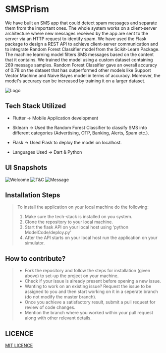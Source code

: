 # SMSPrism
We have built an SMS app that could detect spam messages and separate them from the important ones. The whole system works on a client-server architecture where new messages received by the app are sent to the server via an HTTP request to identify spam. We have used the Flask package to design a REST API to achieve client-server communication and to integrate Random Forest Classifier model from the Scikit-Learn Package. The machine learning model filters SMS messages based on the content that it contains. We trained  the  model  using  a  custom  dataset  containing  269  message  samples. Random Forest Classifier gave an overall accuracy of 0.78 on the dataset that has outperformed other models like Support Vector Machine and Naive Bayes model in terms of accuracy. Moreover, the model's accuracy can be increased by training it on a larger dataset.

![Logo](Snapshots/Logo.png)

## Tech Stack Utilized

- Flutter -> Mobile Application development
- Sklearn -> Used the Random Forest Classifier to classify SMS into different categories (Advertising, OTP, Banking, Alerts, Spam etc.).

- Flask -> Used Flask to deploy the model on localhost.
- Languages Used -> Dart & Python

## UI Snapshots

![Welcome](Snapshots/Welcome.png)
![T&C](Snapshots/T&C.png)
![Message](Snapshots/Message.png)

## Installation Steps
> To install the application on your local machine do the following:
>
> 1. Make sure the tech-stack is installed on you system.
> 1. Clone the repository to your local machine.
> 1.  Start the flask API on your local host using 'python ModelCode/deploy.py'
> 1. After the API starts on your local host run the application on your simulator.

## How to contribute?
> - Fork the repository and follow the steps for installation (given above) to set-up the project on your machine.
> - Check if your issue is already present before opening a new issue.
> - Wanting to work on an existing issue? Request the issue to be assigned to you and then start working on it in a seperate branch (do not modify the master branch).
> - Once you achieve a satisfactory result, submit a pull request for review of code changes.
> - Mention the branch where you worked within your pull request along with other relevant details.

## LICENCE
[MIT LICENCE](LICENSE.txt)